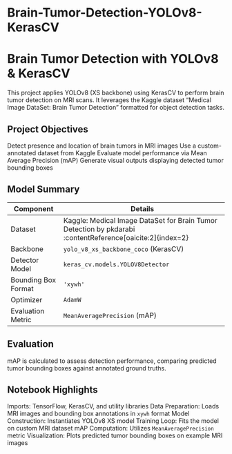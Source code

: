# Brain-Tumor-Detection-YOLOv8-KerasCV

#  Brain Tumor Detection with YOLOv8 & KerasCV

This project applies YOLOv8 (XS backbone) using KerasCV to perform brain tumor detection on MRI scans. It leverages the Kaggle dataset “Medical Image DataSet: Brain Tumor Detection” formatted for object detection tasks.



## Project Objectives

Detect presence and location of brain tumors in MRI images
Use a custom-annotated dataset from Kaggle
Evaluate model performance via Mean Average Precision (mAP)
Generate visual outputs displaying detected tumor bounding boxes



## Model Summary

| Component              | Details                                      |
|-----------------------|----------------------------------------------|
|      Dataset          | Kaggle: Medical Image DataSet for Brain Tumor Detection by pkdarabi :contentReference[oaicite:2]{index=2} |
|      Backbone         | `yolo_v8_xs_backbone_coco` (KerasCV)         |
|    Detector Model     | `keras_cv.models.YOLOV8Detector`             |
| Bounding Box Format   | `'xywh'`                                     |
|     Optimizer         | `AdamW`                                      |
| Evaluation Metric     | `MeanAveragePrecision` (mAP)                 |



##  Evaluation

mAP is calculated to assess detection performance, comparing predicted tumor bounding boxes against annotated ground truths.



## Notebook Highlights

Imports: TensorFlow, KerasCV, and utility libraries
Data Preparation: Loads MRI images and bounding box annotations in `xywh` format
Model Construction: Instantiates YOLOv8 XS model
Training Loop: Fits the model on custom MRI dataset
mAP Computation: Utilizes `MeanAveragePrecision` metric
Visualization: Plots predicted tumor bounding boxes on example MRI images



